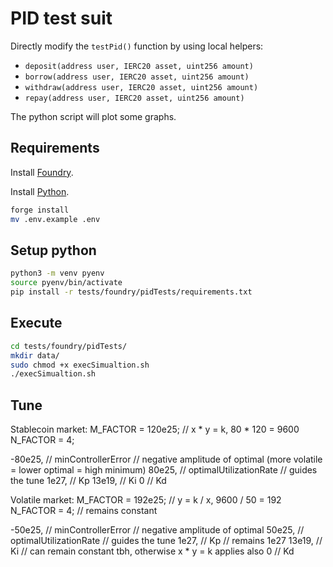 # PID test suit

Directly modify the `testPid()` function by using local helpers:
- `deposit(address user, IERC20 asset, uint256 amount)`
- `borrow(address user, IERC20 asset, uint256 amount)`
- `withdraw(address user, IERC20 asset, uint256 amount)`
- `repay(address user, IERC20 asset, uint256 amount)`

The python script will plot some graphs.

## Requirements

Install [Foundry](https://github.com/foundry-rs/foundry).

Install [Python](https://www.python.org/downloads/).

```sh
forge install
mv .env.example .env
```

## Setup python

```sh
python3 -m venv pyenv
source pyenv/bin/activate
pip install -r tests/foundry/pidTests/requirements.txt
```

## Execute

```sh
cd tests/foundry/pidTests/
mkdir data/
sudo chmod +x execSimualtion.sh
./execSimualtion.sh
```

## Tune
Stablecoin market:
M_FACTOR = 120e25; // x * y = k, 80 * 120 = 9600
N_FACTOR = 4;

-80e25, // minControllerError // negative amplitude of optimal (more volatile = lower optimal = high minimum)
80e25, // optimalUtilizationRate // guides the tune
1e27, // Kp
13e19, // Ki
0 // Kd

Volatile market:
M_FACTOR = 192e25; // y = k / x, 9600 / 50 = 192
N_FACTOR = 4; // remains constant

-50e25, // minControllerError // negative amplitude of optimal
50e25, // optimalUtilizationRate // guides the tune
1e27, // Kp // remains 1e27
13e19, // Ki // can remain constant tbh, otherwise x * y = k applies also
0 // Kd